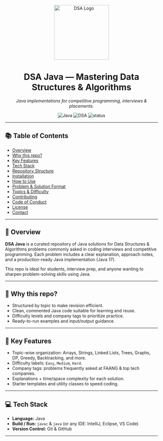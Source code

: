 <!-- README.md -->

<div align="center">
  <img src="static/images/logo.png" alt="DSA Logo" width="180" />
  <h1>DSA Java — Mastering Data Structures & Algorithms</h1>
  <p><em>Java implementations for competitive programming, interviews & placements.</em></p>

  <!-- Badges -->
  <p>
    <img src="https://img.shields.io/badge/Java-orange?style=for-the-badge" alt="Java" />
    <img src="https://img.shields.io/badge/DSA-Algorithms-blue?style=for-the-badge" alt="DSA" />
    <img src="https://img.shields.io/badge/Status-Active-success?style=for-the-badge" alt="status" />
  </p>
</div>

---

## 📚 Table of Contents
- [Overview](#-overview)
- [Why this repo?](#-why-this-repo)
- [Key Features](#-key-features)
- [Tech Stack](#-tech-stack)
- [Repository Structure](#-repository-structure)
- [Installation](#-installation)
- [How to Use](#-how-to-use)
- [Problem & Solution Format](#-problem--solution-format)
- [Topics & Difficulty](#-topics--difficulty)
- [Contributing](#-contributing)
- [Code of Conduct](#-code-of-conduct)
- [License](#-license)
- [Contact](#-contact)

---

## 🌟 Overview
**DSA Java** is a curated repository of Java solutions for Data Structures & Algorithms problems commonly asked in coding interviews and competitive programming. Each problem includes a clear explanation, approach notes, and a production-ready Java implementation (Java 17).

This repo is ideal for students, interview prep, and anyone wanting to sharpen problem-solving skills using Java.

---

## 🎯 Why this repo?
- Structured by topic to make revision efficient.
- Clean, commented Java code suitable for learning and reuse.
- Difficulty levels and company tags to prioritize practice.
- Ready-to-run examples and input/output guidance.

---

## 🔑 Key Features
- Topic-wise organization: Arrays, Strings, Linked Lists, Trees, Graphs, DP, Greedy, Backtracking, and more.
- Difficulty labels: `Easy`, `Medium`, `Hard`.
- Company tags: problems frequently asked at FAANG & top tech companies.
- Explanations + time/space complexity for each solution.
- Starter templates and utility classes to speed coding.

---

## 💻 Tech Stack
- **Language:** Java
- **Build / Run:** `javac` & `java` (or any IDE: IntelliJ, Eclipse, VS Code)
- **Version Control:** Git & GitHub

---

